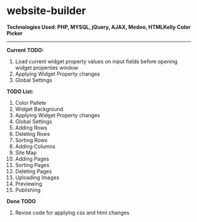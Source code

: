# website-builder
**Technologies Used: PHP, MYSQL, jQuery, AJAX, Medoo, HTMLKelly Color Picker**
***
**Current TODO:**
<ol>
<li>Load current widget property values on input fields before opening widget properties window</li>
<li>Applying Widget Property changes</li>
<li>Global Settings</li>
</ol>

**TODO List:**
<ol>
<li>Color Pallete</li>
<li>Widget Background</li>
<li>Applying Widget Property changes</li>
<li>Global Settings</li>
<li>Adding Rows</li>
<li>Deleting Rows</li>
<li>Sorting Rows</li>
<li>Adding Columns</li>
<li>Site Map</li>
<li>Adding Pages</li>
<li>Sorting Pages</li>
<li>Deleting Pages</li>
<li>Uploading Images</li>
<li>Previewing</li>
<li>Publishing</li>
</ol>

**Done TODO**
<ol>
<li>Revise code for applying css and html changes</li>
</ol>